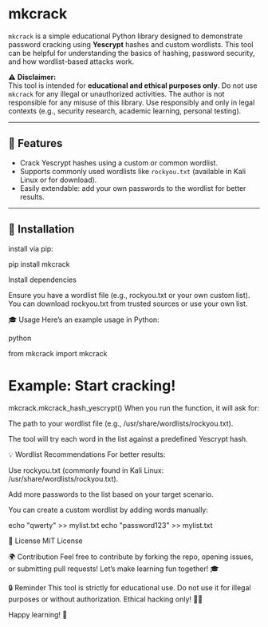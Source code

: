 # mkcrack

`mkcrack` is a simple educational Python library designed to demonstrate password cracking using **Yescrypt** hashes and custom wordlists. This tool can be helpful for understanding the basics of hashing, password security, and how wordlist-based attacks work.

⚠️ **Disclaimer:**  
This tool is intended for **educational and ethical purposes only**. Do not use `mkcrack` for any illegal or unauthorized activities. The author is not responsible for any misuse of this library. Use responsibly and only in legal contexts (e.g., security research, academic learning, personal testing).

---

## 🔧 Features

- Crack Yescrypt hashes using a custom or common wordlist.
- Supports commonly used wordlists like `rockyou.txt` (available in Kali Linux or for download).
- Easily extendable: add your own passwords to the wordlist for better results.

---

## 🚀 Installation

install via pip:

pip install mkcrack

Install dependencies 

Ensure you have a wordlist file (e.g., rockyou.txt or your own custom list). You can download rockyou.txt from trusted sources or use your own list.

🎓 Usage
Here’s an example usage in Python:

python

from mkcrack import mkcrack

# Example: Start cracking!
mkcrack.mkcrack_hash_yescrypt()
When you run the function, it will ask for:

The path to your wordlist file (e.g., /usr/share/wordlists/rockyou.txt).

The tool will try each word in the list against a predefined Yescrypt hash.

💡 Wordlist Recommendations
For better results:

Use rockyou.txt (commonly found in Kali Linux: /usr/share/wordlists/rockyou.txt).

Add more passwords to the list based on your target scenario.

You can create a custom wordlist by adding words manually:

echo "qwerty" >> mylist.txt
echo "password123" >> mylist.txt

📜 License
MIT License

🌍 Contribution
Feel free to contribute by forking the repo, opening issues, or submitting pull requests! Let’s make learning fun together! 🎓

🔒 Reminder
This tool is strictly for educational use. Do not use it for illegal purposes or without authorization. Ethical hacking only! 🕵️‍♂️

Happy learning! 🎉
